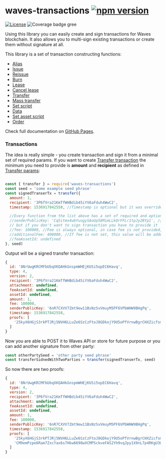 # waves-transactions  [![npm version](https://badge.fury.io/js/%40waves%2Fwaves-transactions.svg)](https://badge.fury.io/js/%40waves%2Fwaves-transactions)

[![License][license-image]][license-url] ![Coverage badge gree][coverage-badge-green]

[license-url]: https://opensource.org/licenses/MIT
[license-image]: https://img.shields.io/npm/l/make-coverage-badge.svg
[coverage-badge-green]:https://img.shields.io/badge/Coverage-98.77%25-brightgreen.svg

Using this library you can easily create and sign transactions for Waves blockchain.
It also allows you to multi-sign existing transactions or create them without signature at all.

This library is a set of transaction constructing functions:
* [Alias](https://wavesplatform.github.io/waves-transactions/globals.html#alias)
* [Issue](https://wavesplatform.github.io/waves-transactions/globals.html#issue)
* [Reissue](https://wavesplatform.github.io/waves-transactions/globals.html#reissue)
* [Burn](https://wavesplatform.github.io/waves-transactions/globals.html#burn)
* [Lease](https://wavesplatform.github.io/waves-transactions/globals.html#lease)
* [Cancel lease](https://wavesplatform.github.io/waves-transactions/globals.html#cancellease)
* [Transfer](https://wavesplatform.github.io/waves-transactions/globals.html#transfer)
* [Mass transfer](https://wavesplatform.github.io/waves-transactions/globals.html#masstransfer)
* [Set script](https://wavesplatform.github.io/waves-transactions/globals.html#setscript)
* [Data](https://wavesplatform.github.io/waves-transactions/globals.html#data)
* [Set asset script](https://wavesplatform.github.io/waves-transactions/globals.html#setassetscript)
* [Order](https://wavesplatform.github.io/waves-transactions/globals.html#order)

Check full documentation on [GitHub Pages](https://wavesplatform.github.io/waves-transactions/index.html).

### Transactions

The idea is really simple - you create transaction and sign it from a minimal set of required params.
If you want to create [Transfer transaction](https://wavesplatform.github.io/waves-transactions/interfaces/itransfertransaction.html) the minimum you need to provide is **amount** and **recipient** as defined in [Transfer params](https://wavesplatform.github.io/waves-transactions/interfaces/itransferparams.html):
```js

const { transfer } = require('waves-transactions')
const seed = 'some example seed phrase'
const signedTranserTx = transfer({ 
  amount: 1,
  recipient: '3P6fVra21KmTfWHBdib45iYV6aFduh4WwC2',
  timestamp: 1536917842558, //Timestamp is optional but it was overrided, in case timestamp is not provided it will fallback to Date.now()

  //Every function from the list above has a set of required and optional params
  //senderPublicKey: 'Cq5itmx4wbYuogySAoUp58MimLLkQrFFLr1tpJy2BYp1', // By default it is derived from seed, 
  // but if you don't want to sign transaction you have to provide it
  //fee: 100000, //Fee is always optional, in case fee is not provided, it will be calculated for you
  //additionalFee: 400000, //If fee is not set, this value will be added to the auto calculated value
  //feeAssetId: undefined
}, seed)
```

Output will be a signed transfer transaction:
```js
{
  id: '8NrUwgKRCMFbUbqXKQAHkGnspmWHEjKUSi5opEC6Havq',
  type: 4,
  version: 2,
  recipient: '3P6fVra21KmTfWHBdib45iYV6aFduh4WwC2',
  attachment: undefined,
  feeAssetId: undefined,
  assetId: undefined,
  amount: 1,
  fee: 100000,
  senderPublicKey: '6nR7CXVV7Zmt9ew11BsNzSvVmuyM5PF6VPbWHW9BHgPq',
  timestamp: 1536917842558,
  proofs: [
    '25kyX6HGjS3rkPTJRj5NVH6LLuZe6SzCzFtoJ8GDkojY9U5oPfVrnwBgrCHXZicfsmLthPUjTrfT9TQL2ciYrPGE'
  ]
}
```

Now you are able to POST it to Waves API or store for future purpose or you can add another signature from other party:
```js
const otherPartySeed = 'other party seed phrase'
const transferSidnedWithTwoParties = transfer(signedTranserTx, seed)
```

So now there are two proofs:
```js
{
  id: '8NrUwgKRCMFbUbqXKQAHkGnspmWHEjKUSi5opEC6Havq',
  type: 4,
  version: 2,
  recipient: '3P6fVra21KmTfWHBdib45iYV6aFduh4WwC2',
  attachment: undefined,
  feeAssetId: undefined,
  assetId: undefined,
  amount: 1,
  fee: 100000,
  senderPublicKey: '6nR7CXVV7Zmt9ew11BsNzSvVmuyM5PF6VPbWHW9BHgPq',
  timestamp: 1536917842558,
  proofs: [
    '25kyX6HGjS3rkPTJRj5NVH6LLuZe6SzCzFtoJ8GDkojY9U5oPfVrnwBgrCHXZicfsmLthPUjTrfT9TQL2ciYrPGE',
    'CM9emPzpe6Ram7ZxcYax6s7Hkw6698wXCMPSckveFAS2Yh9vqJpy1X9nL7p4RKgU3UEa8c9RGXfUK6mFFq4dL9z'
  ]
}
```
